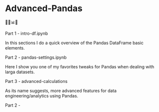 # Advanced-Pandas
🐍🔢📊🐼

Part 1 - intro-df.ipynb

In this sections I do a quick overview of the Pandas DataFrame basic elements.

Part 2 - pandas-settings.ipynb

Here I show you one of my favorites tweaks for Pandas when dealing with larga datasets.

Part 3 - advanced-calculations

As its name suggests, more advanced features for data engineering/analytics using Pandas.

Part 2 -
